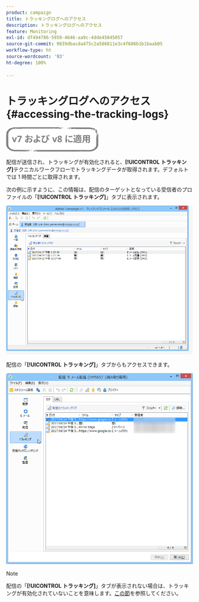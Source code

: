 ```yaml
---
product: campaign
title: トラッキングログへのアクセス
description: トラッキングログへのアクセス
feature: Monitoring
exl-id: df494786-5950-4646-aa9c-4dde45845057
source-git-commit: 9839dbacda475c2a586811e3c4f686b1b1baab05
workflow-type: ht
source-wordcount: '93'
ht-degree: 100%

---
```


# トラッキングログへのアクセス{#accessing-the-tracking-logs}

![](../../assets/common.svg)

配信が送信され、トラッキングが有効化されると、**[!UICONTROL トラッキング]**&#x200B;テクニカルワークフローでトラッキングデータが取得されます。デフォルトでは 1 時間ごとに取得されます。

次の例に示すように、この情報は、配信のターゲットとなっている受信者のプロファイルの「**[!UICONTROL トラッキング]**」タブに表示されます。

![](assets/s_ncs_user_select_tracking_tab_from_recipient.png)

配信の「**[!UICONTROL トラッキング]**」タブからもアクセスできます。

![](assets/s_ncs_user_select_tracking_tab_from_del.png)

>[!NOTE]
>
>配信の「**[!UICONTROL トラッキング]**」タブが表示されない場合は、トラッキングが有効化されていないことを意味します。[この節](how-to-configure-tracked-links.md)を参照してください。
